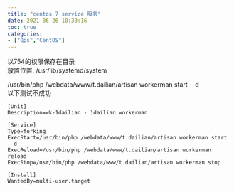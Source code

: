 ```yaml
---
title: "centos 7 service 服务"
date: 2021-06-26 10:30:16
toc: true
categories:
- ["Ops","CentOS"]
---
```


以754的权限保存在目录<br />
放置位置: /usr/lib/systemd/system

/usr/bin/php /webdata/www/t.dailian/artisan workerman start --d<br />
以下测试不成功


```
[Unit]
Description=wk-1dailian - 1dailian workerman

[Service]
Type=forking
ExecStart=/usr/bin/php /webdata/www/t.dailian/artisan workerman start --d
ExecReload=/usr/bin/php /webdata/www/t.dailian/artisan workerman reload
ExecStop=/usr/bin/php /webdata/www/t.dailian/artisan workerman stop

[Install]
WantedBy=multi-user.target
```

